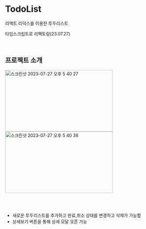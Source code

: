 # TodoList
리액트 리덕스를 이용한 투두리스트

타입스크립트로 리팩토링(23.07.27)

</br>

## 프로젝트 소개
<img width="350" height="200" alt="스크린샷 2023-07-27 오후 5 40 27" src="https://github.com/jinsollee2023/nabacam-react-lv2/assets/130551771/d33c1f03-9ea5-41b7-9117-f69a38968a55">

<img width="350" height="200" alt="스크린샷 2023-07-27 오후 5 40 36" src="https://github.com/jinsollee2023/nabacam-react-lv2/assets/130551771/4c1a1911-e17d-48f8-9c02-4d34da191bd3">

</br></br>

- 새로운 투두리스트를 추가하고 완료,취소 상태를 변경하고 삭제가 가능함
- 상세보기 버튼을 통해 상세 모달 오픈 가능
